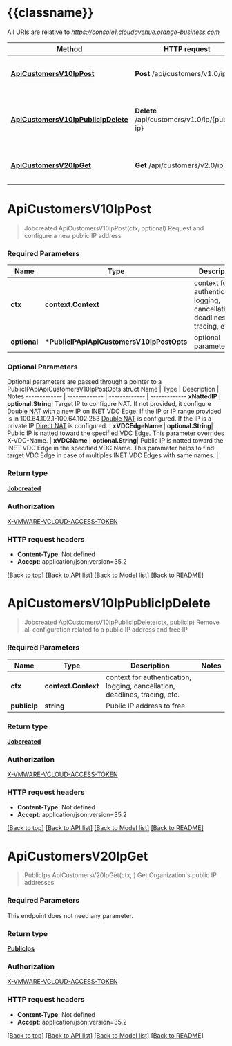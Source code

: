 # {{classname}}

All URIs are relative to *https://console1.cloudavenue.orange-business.com*

Method | HTTP request | Description
------------- | ------------- | -------------
[**ApiCustomersV10IpPost**](PublicIPApi.md#ApiCustomersV10IpPost) | **Post** /api/customers/v1.0/ip | Request and configure a new public IP address
[**ApiCustomersV10IpPublicIpDelete**](PublicIPApi.md#ApiCustomersV10IpPublicIpDelete) | **Delete** /api/customers/v1.0/ip/{public-ip} | Remove all configuration related to a public IP address and free IP
[**ApiCustomersV20IpGet**](PublicIPApi.md#ApiCustomersV20IpGet) | **Get** /api/customers/v2.0/ip | Get Organization&#x27;s public IP addresses

# **ApiCustomersV10IpPost**
> Jobcreated ApiCustomersV10IpPost(ctx, optional)
Request and configure a new public IP address

### Required Parameters

Name | Type | Description  | Notes
------------- | ------------- | ------------- | -------------
 **ctx** | **context.Context** | context for authentication, logging, cancellation, deadlines, tracing, etc.
 **optional** | ***PublicIPApiApiCustomersV10IpPostOpts** | optional parameters | nil if no parameters

### Optional Parameters
Optional parameters are passed through a pointer to a PublicIPApiApiCustomersV10IpPostOpts struct
Name | Type | Description  | Notes
------------- | ------------- | ------------- | -------------
 **xNattedIP** | **optional.String**| Target IP to configure NAT. If not provided, it configure [Double NAT](https://wiki.flexible-computing-advanced.orange-business.com/wiki/Le_r%C3%A9seau#Double_NAT) with a new IP on INET VDC Edge. If the IP or IP range provided is in 100.64.102.1-100.64.102.253 [Double NAT](https://wiki.flexible-computing-advanced.orange-business.com/wiki/Le_r%C3%A9seau#Double_NAT) is configured. If the IP is a private IP [Direct NAT](https://wiki.flexible-computing-advanced.orange-business.com/wiki/Le_r%C3%A9seau#NAT_Direct) is configured. | 
 **xVDCEdgeName** | **optional.String**| Public IP is natted toward the specified VDC Edge. This parameter overrides X-VDC-Name. | 
 **xVDCName** | **optional.String**| Public IP is natted toward the INET VDC Edge in the specified VDC Name. This parameter helps to find target VDC Edge in case of multiples INET VDC Edges with same names. | 

### Return type

[**Jobcreated**](jobcreated.md)

### Authorization

[X-VMWARE-VCLOUD-ACCESS-TOKEN](../README.md#X-VMWARE-VCLOUD-ACCESS-TOKEN)

### HTTP request headers

 - **Content-Type**: Not defined
 - **Accept**: application/json;version=35.2

[[Back to top]](#) [[Back to API list]](../README.md#documentation-for-api-endpoints) [[Back to Model list]](../README.md#documentation-for-models) [[Back to README]](../README.md)

# **ApiCustomersV10IpPublicIpDelete**
> Jobcreated ApiCustomersV10IpPublicIpDelete(ctx, publicIp)
Remove all configuration related to a public IP address and free IP

### Required Parameters

Name | Type | Description  | Notes
------------- | ------------- | ------------- | -------------
 **ctx** | **context.Context** | context for authentication, logging, cancellation, deadlines, tracing, etc.
  **publicIp** | **string**| Public IP address to free | 

### Return type

[**Jobcreated**](jobcreated.md)

### Authorization

[X-VMWARE-VCLOUD-ACCESS-TOKEN](../README.md#X-VMWARE-VCLOUD-ACCESS-TOKEN)

### HTTP request headers

 - **Content-Type**: Not defined
 - **Accept**: application/json;version=35.2

[[Back to top]](#) [[Back to API list]](../README.md#documentation-for-api-endpoints) [[Back to Model list]](../README.md#documentation-for-models) [[Back to README]](../README.md)

# **ApiCustomersV20IpGet**
> PublicIps ApiCustomersV20IpGet(ctx, )
Get Organization's public IP addresses

### Required Parameters
This endpoint does not need any parameter.

### Return type

[**PublicIps**](publicIps.md)

### Authorization

[X-VMWARE-VCLOUD-ACCESS-TOKEN](../README.md#X-VMWARE-VCLOUD-ACCESS-TOKEN)

### HTTP request headers

 - **Content-Type**: Not defined
 - **Accept**: application/json;version=35.2

[[Back to top]](#) [[Back to API list]](../README.md#documentation-for-api-endpoints) [[Back to Model list]](../README.md#documentation-for-models) [[Back to README]](../README.md)

